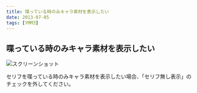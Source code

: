 ```yaml
---
title: 喋っている時のみキャラ素材を表示したい
date: 2013-07-05
tags: [YMM3]
---
```

## 喋っている時のみキャラ素材を表示したい
![スクリーンショット](h201375154858888-1.jpg)

セリフを喋っている時のみキャラ素材を表示したい場合、「セリフ無し表示」のチェックを外してください。
